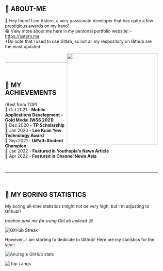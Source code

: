 ## 🥶 ABOUT-ME

💬 Hey there! I am Astero, a very passionate developer that has quite a few prestigious awards on my hand! 
<br>
😁 View more about me here in my personal portfolio website! - https://astero.me
<br>
*Do note that I used to use Gitlab, so not all my respository on Github are the most updated.

<img align="right" width="300" height="300" src="https://i.imgur.com/Q0CsYvz.png0">

<br>
<hr>
<br>

## 🥶 MY ACHIEVEMENTS 

(Best from TOP) <br>
🎉 Oct 2021 - **Mobile Applications Development - Gold Medal (WSS 2021)** <br>
🎉 Dec 2020 - **TP Scholarship** <br>
🎉 Jan 2020 - **Lee Kuan Yew Technology Award** <br>
🎉 Sep 2021 - **UiPath Student Champion** <br>
🎉 Jan 2022 - **Featured in Youthopia's News Article** <br>
🎉 Apr 2022 - **Featured in Channel News Asia** <br>



<br>
<hr>
<br>


## 🥶 MY BORING STATISTICS 

My boring all-time statistics (might not be very high, but I'm adjusting to Github!)

_boohoo past me for using GitLab instead 😔_

![GitHub Streak](http://github-readme-streak-stats.herokuapp.com?user=aster0&date_format=M%20j%5B%2C%20Y%5D)


However.. I am starting to dedicate to Github! Here are my statistics for the year:

![Anurag's GitHub stats](https://github-readme-stats.vercel.app/api?username=aster0&show_icons=true&count_private=true&hide=contribs,prs)

![Top Langs](https://github-readme-stats.vercel.app/api/top-langs/?username=aster0)
